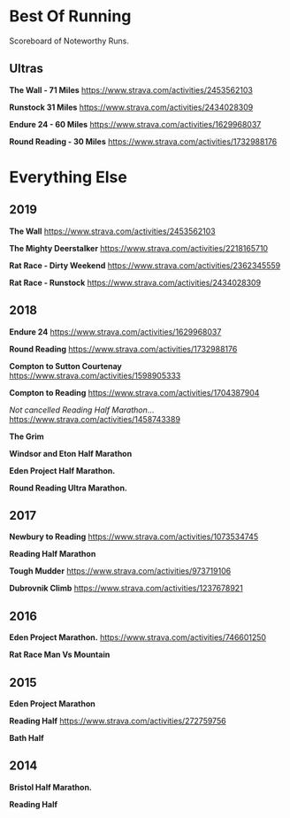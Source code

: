 # Best Of Running
Scoreboard of Noteworthy Runs. 

## Ultras

**The Wall - 71 Miles**
https://www.strava.com/activities/2453562103 

**Runstock 31 Miles**
https://www.strava.com/activities/2434028309

**Endure 24 - 60 Miles** 
https://www.strava.com/activities/1629968037

**Round Reading - 30 Miles**
https://www.strava.com/activities/1732988176


# Everything Else 

## 2019

**The Wall**
https://www.strava.com/activities/2453562103 

**The Mighty Deerstalker**
https://www.strava.com/activities/2218165710

**Rat Race - Dirty Weekend** 
https://www.strava.com/activities/2362345559

**Rat Race - Runstock** 
https://www.strava.com/activities/2434028309

## 2018

**Endure 24**
https://www.strava.com/activities/1629968037

**Round Reading**
https://www.strava.com/activities/1732988176

**Compton to Sutton Courtenay**
https://www.strava.com/activities/1598905333

**Compton to Reading**
https://www.strava.com/activities/1704387904 

*Not cancelled Reading Half Marathon*...
https://www.strava.com/activities/1458743389

**The Grim**

**Windsor and Eton Half Marathon**

**Eden Project Half Marathon.**

**Round Reading Ultra Marathon.**

## 2017
**Newbury to Reading** https://www.strava.com/activities/1073534745

**Reading Half Marathon**

**Tough Mudder** 
https://www.strava.com/activities/973719106

**Dubrovnik Climb**
https://www.strava.com/activities/1237678921

## 2016
**Eden Project Marathon.**
https://www.strava.com/activities/746601250

**Rat Race Man Vs Mountain**

## 2015
**Eden Project Marathon**

**Reading Half**
https://www.strava.com/activities/272759756

**Bath Half**

## 2014
**Bristol Half Marathon.**

**Reading Half**
